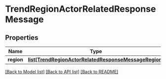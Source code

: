 # TrendRegionActorRelatedResponseMessage

## Properties
Name | Type | Description | Notes
------------ | ------------- | ------------- | -------------
**region** | [**list[TrendRegionActorRelatedResponseMessageRegion]**](TrendRegionActorRelatedResponseMessageRegion.md) |  | [optional] 

[[Back to Model list]](../README.md#documentation-for-models) [[Back to API list]](../README.md#documentation-for-api-endpoints) [[Back to README]](../README.md)



